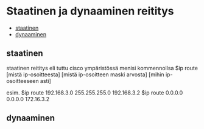 # Staatinen ja dynaaminen reititys

- [staatinen](#staatinen)
- [dynaaminen](#dynaaminen)

## staatinen

staatinen reititys eli tuttu cisco ympäristössä menisi kommennollsa $ip route [mistä ip-osoitteesta] [mistä ip-osoitteen maski arvosta] [mihin ip-osoitteeseen asti] 

esim. $ip route 192.168.3.0 255.255.255.0 192.168.3.2
$ip route 0.0.0.0 0.0.0.0 172.16.3.2

## dynaaminen

